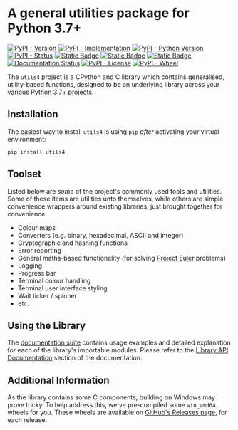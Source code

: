 
# A general utilities package for Python 3.7+

[![PyPI - Version](https://img.shields.io/pypi/v/utils4?style=flat-square)](https://pypi.org/project/utils4)
[![PyPI - Implementation](https://img.shields.io/pypi/implementation/utils4?style=flat-square)](https://pypi.org/project/utils4)
[![PyPI - Python Version](https://img.shields.io/pypi/pyversions/utils4?style=flat-square)](https://pypi.org/project/utils4)
[![PyPI - Status](https://img.shields.io/pypi/status/utils4?style=flat-square)](https://pypi.org/project/utils4)
[![Static Badge](https://img.shields.io/badge/tests-passing-brightgreen?style=flat-square)](https://pypi.org/project/preqs)
[![Static Badge](https://img.shields.io/badge/code_coverage-100%25-brightgreen?style=flat-square)](https://pypi.org/project/preqs)
[![Static Badge](https://img.shields.io/badge/pylint_analysis-100%25-brightgreen?style=flat-square)](https://pypi.org/project/preqs)
[![Documentation Status](https://readthedocs.org/projects/utils4/badge/?version=latest&style=flat-square)](https://utils4.readthedocs.io/en/latest/)
[![PyPI - License](https://img.shields.io/pypi/l/utils4?style=flat-square)](https://opensource.org/licenses/MIT)
[![PyPI - Wheel](https://img.shields.io/pypi/wheel/utils4?style=flat-square)](https://pypi.org/project/utils4)

The ``utils4`` project is a CPython and C library which contains generalised, utility-based functions, designed to be an underlying library across your various Python 3.7+ projects.


## Installation
The easiest way to install ``utils4`` is using `pip` *after* activating your virtual environment:

```
pip install utils4
```

## Toolset
Listed below are *some* of the project's commonly used tools and utilities. Some of these items are utilities unto themselves, while others are simple convenience wrappers around existing libraries, just brought together for convenience.

- Colour maps
- Converters (e.g. binary, hexadecimal, ASCII and integer)
- Cryptographic and hashing functions
- Error reporting
- General maths-based functionality (for solving [Project Euler](https://projecteuler.net/) problems)
- Logging
- Progress bar
- Terminal colour handling
- Terminal user interface styling 
- Wait ticker / spinner
- etc.


## Using the Library
The [documentation suite](https://utils4.readthedocs.io/en/latest/index.html) contains usage examples and detailed explanation for each of the library's importable modules. Please refer to the [Library API Documentation](https://utils4.readthedocs.io/en/latest/library.html#library-api) section of the documentation.


## Additional Information
As the library contains some C components, building on Windows may prove tricky.  To help address this, we've pre-compiled some `win_amd64` wheels for you. These wheels are available on [GitHub's Releases page](https://github.com/s3dev/utils4/releases), for each release.


